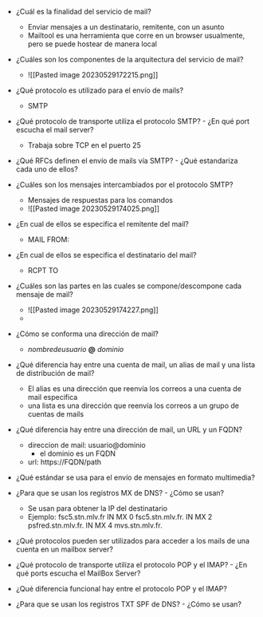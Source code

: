 
- ¿Cuál es la finalidad del servicio de mail?
	- Enviar mensajes a un destinatario, remitente, con un asunto
	- Mailtool es una herramienta que corre en un browser usualmente, pero se puede hostear de manera local

- ¿Cuáles son los componentes de la arquitectura del servicio de mail?
	- ![[Pasted image 20230529172215.png]]

- ¿Qué protocolo es utilizado para el envío de mails?
	- SMTP

- ¿Qué protocolo de transporte utiliza el protocolo SMTP? - ¿En qué port escucha el mail server?
	- Trabaja sobre TCP en el puerto 25

- ¿Qué RFCs definen el envío de mails vía SMTP? - ¿Qué estandariza cada uno de ellos?

- ¿Cuáles son los mensajes intercambiados por el protocolo SMTP? 
	- Mensajes de respuestas para los comandos
	- ![[Pasted image 20230529174025.png]]

- ¿En cual de ellos se especifica el remitente del mail?
	- MAIL FROM:

- ¿En cual de ellos se especifica el destinatario del mail?
	- RCPT TO

- ¿Cuáles son las partes en las cuales se compone/descompone cada mensaje de mail?
	- ![[Pasted image 20230529174227.png]]
	- 

- ¿Cómo se conforma una dirección de mail? 
	- *nombredeusuario* **@** *dominio*

- ¿Qué diferencia hay entre una cuenta de mail, un alias de mail y una lista de distribución de mail?
	- El alias es una dirección que reenvía los correos a una cuenta de mail especifica
	- una lista es una dirección que reenvía los correos a un grupo de cuentas de mails

- ¿Qué diferencia hay entre una dirección de mail, un URL y un FQDN?
	- direccion de mail: usuario@dominio
		- el dominio es un FQDN
	- url: https://FQDN/path

- ¿Qué estándar se usa para el envío de mensajes en formato multimedia?

- ¿Para que se usan los registros MX de DNS? - ¿Cómo se usan?
	- Se usan para obtener la IP del destinatario
	- Ejemplo:
		fsc5.stn.mlv.fr
				IN MX 0 fsc5.stn.mlv.fr.
				IN MX 2 psfred.stn.mlv.fr. 
				IN MX 4 mvs.stn.mlv.fr.

- ¿Qué protocolos pueden ser utilizados para acceder a los mails de una cuenta en un mailbox server?

- ¿Qué protocolo de transporte utiliza el protocolo POP y el IMAP? - ¿En qué ports escucha el MailBox Server?

- ¿Qué diferencia funcional hay entre el protocolo POP y el IMAP?

- ¿Para que se usan los registros TXT SPF de DNS? - ¿Cómo se usan?

